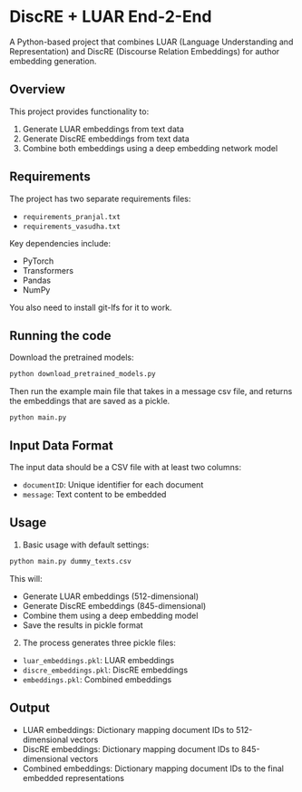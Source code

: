 # DiscRE + LUAR End-2-End


A Python-based project that combines LUAR (Language Understanding and Representation) and DiscRE (Discourse Relation Embeddings) for author embedding generation.

## Overview

This project provides functionality to:
1. Generate LUAR embeddings from text data
2. Generate DiscRE embeddings from text data
3. Combine both embeddings using a deep embedding network model

## Requirements

The project has two separate requirements files:
- `requirements_pranjal.txt`
- `requirements_vasudha.txt`

Key dependencies include:
- PyTorch
- Transformers
- Pandas
- NumPy

You also need to install git-lfs for it to work.

## Running the code
Download the pretrained models:
```bash
python download_pretrained_models.py
```


Then run the example main file that takes in a message csv file, and returns the embeddings that are saved as a pickle.

```
python main.py
```

## Input Data Format

The input data should be a CSV file with at least two columns:
- `documentID`: Unique identifier for each document
- `message`: Text content to be embedded

## Usage

1. Basic usage with default settings:
```python
python main.py dummy_texts.csv
```

This will:
- Generate LUAR embeddings (512-dimensional)
- Generate DiscRE embeddings (845-dimensional)
- Combine them using a deep embedding model
- Save the results in pickle format

2. The process generates three pickle files:
- `luar_embeddings.pkl`: LUAR embeddings
- `discre_embeddings.pkl`: DiscRE embeddings
- `embeddings.pkl`: Combined embeddings

## Output

- LUAR embeddings: Dictionary mapping document IDs to 512-dimensional vectors
- DiscRE embeddings: Dictionary mapping document IDs to 845-dimensional vectors
- Combined embeddings: Dictionary mapping document IDs to the final embedded representations
